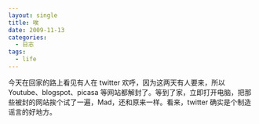 ```yaml
---
layout: single
title: 唉
date: 2009-11-13
categories:
  - 日志
tags:
  - life
---
```


今天在回家的路上看见有人在 twitter 欢呼，因为这两天有人要来，所以 Youtube、blogspot、picasa 等网站都解封了。等到了家，立即打开电脑，把那些被封的网站挨个试了一遍，Mad，还和原来一样。看来，twitter 确实是个制造谣言的好地方。
